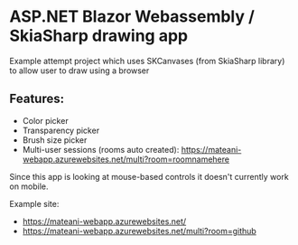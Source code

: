 # ASP.NET Blazor Webassembly / SkiaSharp drawing app

Example attempt project which uses SKCanvases (from SkiaSharp library) to allow user to draw using a browser

## Features:
 - Color picker
 - Transparency picker
 - Brush size picker
 - Multi-user sessions (rooms auto created): https://mateani-webapp.azurewebsites.net/multi?room=roomnamehere

Since this app is looking at mouse-based controls it doesn't currently work on mobile.

Example site:
- https://mateani-webapp.azurewebsites.net/
- https://mateani-webapp.azurewebsites.net/multi?room=github